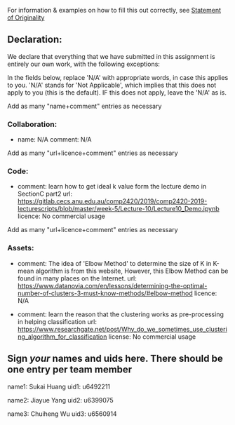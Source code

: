 For information & examples on how to fill this out correctly, see [Statement of Originality](https://cs.anu.edu.au/courses/comp2420/resources/faq/#statement-of-originality)

## Declaration:
  We declare that everything that we have submitted in this assignment is entirely our own work, with the following exceptions:

In the fields below, replace 'N/A' with appropriate words, in case this applies
to you.  'N/A' stands for 'Not Applicable', which implies that this does not
apply to you (this is the default).  IF this does not apply, leave the 'N/A' as
is.

Add as many "name+comment" entries as necessary

### Collaboration:
  - name: N/A
    comment: 
      N/A


Add as many "url+licence+comment" entries as necessary

### Code:
  - comment: learn how to get ideal k value form the lecture demo in SectionC part2 
    url: https://gitlab.cecs.anu.edu.au/comp2420/2019/comp2420-2019-lecturescripts/blob/master/week-5/Lecture-10/Lecture10_Demo.ipynb
    licence: No commercial usage


Add as many "url+licence+comment" entries as necessary

### Assets:
  - comment: The idea of 'Elbow Method' to determine the size of K in K-mean algorithm is from this website, However, this Elbow Method can be found in many places on the Internet.
    url: https://www.datanovia.com/en/lessons/determining-the-optimal-number-of-clusters-3-must-know-methods/#elbow-method
    licence: N/A
    
 -  comment: learn the reason that the clustering works as pre-processing in helping classification
    url: https://www.researchgate.net/post/Why_do_we_sometimes_use_clustering_algorithm_for_classification
    license: No commercial usage


## Sign *your* names and uids here. There should be one entry per team member

name1:  Sukai Huang
uid1: u6492211

name2:  Jiayue Yang
uid2: u6399075

name3:  Chuiheng Wu
uid3: u6560914
